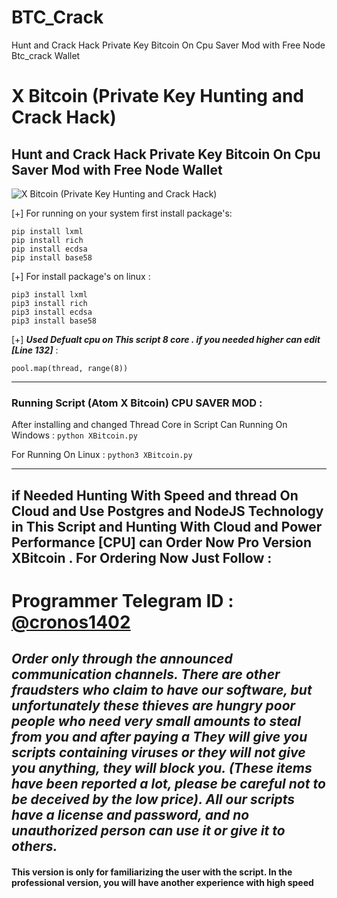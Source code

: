 # BTC_Crack
 Hunt and Crack Hack Private Key Bitcoin On Cpu Saver Mod with Free Node Btc_crack Wallet

#  X Bitcoin (Private Key Hunting and Crack Hack)
## Hunt and Crack Hack Private Key Bitcoin On Cpu Saver Mod with Free Node Wallet

![X Bitcoin (Private Key Hunting and Crack Hack)](https://github.com/Pymmdrza/AtomXBitcoin/raw/mainx/img/AtomXBitcoin.PNG 'Atom X Bitcoin (Private Key Hunting and Crack Hack)')


[+] For running on your system first install package's:

```
pip install lxml
pip install rich
pip install ecdsa
pip install base58
```

[+] For install package's on linux :
```
pip3 install lxml
pip3 install rich
pip3 install ecdsa
pip3 install base58
```

[+] ***Used Defualt cpu on This script 8 core . if you needed higher can edit [Line 132]*** :
```
pool.map(thread, range(8))
```
---

### Running Script (Atom X Bitcoin) CPU SAVER MOD :

After installing and changed Thread Core in Script Can Running On Windows : `python XBitcoin.py`

For Running On Linux : `python3 XBitcoin.py`

---

## if Needed Hunting With Speed and thread On Cloud and Use Postgres and NodeJS Technology in This Script and Hunting With Cloud and Power Performance [CPU] can Order Now Pro Version XBitcoin . For Ordering Now Just Follow :


# Programmer Telegram ID : [@cronos1402](https://t.me/Cronos1402)


***Order only through the announced communication channels. There are other fraudsters who claim to have our software, but unfortunately these thieves are hungry poor people who need very small amounts to steal from you and after paying a They will give you scripts containing viruses or they will not give you anything, they will block you. (These items have been reported a lot, please be careful not to be deceived by the low price). All our scripts have a license and password, and no unauthorized person can use it or give it to others.***
---
#### This version is only for familiarizing the user with the script. In the professional version, you will have another experience with high speed
